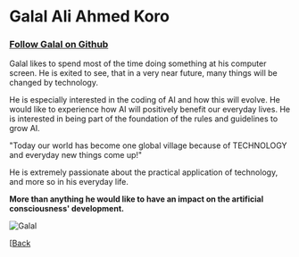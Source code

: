 
# Galal Ali Ahmed Koro
### [Follow Galal on Github](https://github.com/galalkoro?tab=repositories) 

Galal likes to spend most of the time doing something at his computer screen. He is exited to see, that in a very near future, many things will be changed by technology. 

He is especially interested in the coding of AI and how this will evolve. He would like to experience how AI will positively benefit our everyday lives. He is interested in being part of the foundation of the rules and guidelines to grow AI.

"Today our world has become one global village because of TECHNOLOGY and everyday new things come up!"  

He is extremely passionate about the practical  application of technology, and more so in his everyday life. 

__More than anything he would like to have an impact on the artificial consciousness' development.__

![Galal](https://ca.slack-edge.com/T91PPTG9H-U012XC8CSSH-eecff06c0f3f-512)

[[Back](./README.md)
